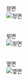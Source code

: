 #
정면<br/>
![정면](https://github.com/qkralstjd9917/3TB/assets/148943234/a369b7a0-b92b-4bb3-9fef-9bfb656ef937)<br/><br/><br/>
윗면<br/>
![윗면](https://github.com/qkralstjd9917/3TB/assets/148943234/214d9879-2e83-461f-98f7-81db87880909)<br/><br/><br/>
옆면<br/>
![옆면](https://github.com/qkralstjd9917/3TB/assets/148943234/07c18e68-ad40-4609-adee-69419a310151)
